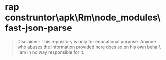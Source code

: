# rap construntor\apk\Rm\node_modules\fast-json-parse
> Disclaimer: This repository is only for educational purpose. Anyone who abuses the information provided here does so on his own behalf. I am in no way responsible for it.

```





```


